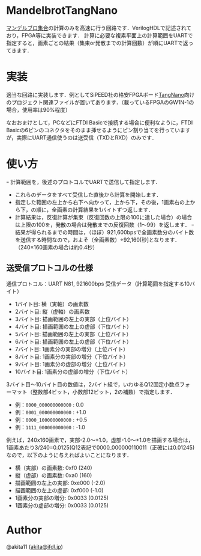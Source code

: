 # MandelbrotTangNano
[マンデルブロ集合](https://ja.wikipedia.org/wiki/%E3%83%9E%E3%83%B3%E3%83%87%E3%83%AB%E3%83%96%E3%83%AD%E9%9B%86%E5%90%88)の計算のみを高速に行う回路です．VerilogHDLで記述されており，FPGA等に実装できます．
計算に必要な複素平面上の計算範囲をUARTで指定すると，画素ごとの結果（集束or発散までの計算回数）が順にUARTで返ってきます．

# 実装
適当な回路に実装します．例としてSiPEED社の格安FPGAボード[TangNano](https://jp.seeedstudio.com/Sipeed-Tang-Nano-FPGA-board-powered-by-GW1N-1-FPGA-p-4304.html)向けのプロジェクト関連ファイルが置いてあります．（載っているFPGAのGW1N-1の場合，使用率は90%程度）

なおおまけとして，PCなどにFTDI Basicで接続する場合に便利なように，FTDI Basicの6ピンのコネクタをそのまま挿せるようにピン割り当てを行っていますが，実際にUART通信使うのは送受信（TXDとRXD）のみです．

# 使い方
ｰ 計算範囲を，後述のプロトコルでUARTで送信して指定します．
- これらのデータをすべて受信した直後から計算を開始します．
- 指定した範囲の左上から右下へ向かって，上から下，その後，1画素右の上から下，の順に，全画素の計算結果を1バイトずつ返します．
- 計算結果は，反復計算が集束（反復回数の上限の100に達した場合）の場合は上限の100を，発散の場合は発散までの反復回数（1〜99）を返します．
ｰ 結果が得られるまでの時間は，（ほぼ）921,600bpsで全画素数分のバイト数を送信する時間なので，およそ（全画素数）÷92,160[秒]となります．（240×160画素の場合は約0.4秒）

## 送受信プロトコルの仕様

通信プロトコル：UART N81, 921600bps
受信データ（計算範囲を指定する10バイト）
- 1バイト目: 横（実軸）の画素数
- 2バイト目: 縦（虚軸）の画素数
- 3バイト目: 描画範囲の左上の実部（上位バイト）
- 4バイト目: 描画範囲の左上の虚部（下位バイト）
- 5バイト目: 描画範囲の左上の実部（上位バイト）
- 6バイト目: 描画範囲の左上の虚部（下位バイト）
- 7バイト目: 1画素分の実部の増分（上位バイト）
- 8バイト目: 1画素分の実部の増分（下位バイト）
- 9バイト目: 1画素分の虚部の増分（上位バイト）
- 10バイト目: 1画素分の虚部の増分（下位バイト）

3バイト目〜10バイト目の数値は，2バイト組で，いわゆるQ12固定小数点フォーマット（整数部4ビット，小数部12ビット，2の補数）で指定します．
- 例：`0000_000000000000` :  0.0
- 例：`0001_000000000000` : +1.0
- 例：`0000_100000000000` : +0.5
- 例：`1111_000000000000` : -1.0

例えば，240x160画素で，実部-2.0〜+1.0，虚部-1.0〜+1.0を描画する場合は，1画素あたり3/240=0.0125(Q12表記で0000_000000110011（正確には0.01245)なので，以下のように与えればよいことになります．
- 横（実部）の画素数: 0xf0 (240)
- 縦（虚部）の画素数: 0xa0 (160)
- 描画範囲の左上の実部: 0xe000 (-2.0)
- 描画範囲の左上の虚部: 0xf000 (-1.0)
- 1画素分の実部の増分: 0x0033 (0.0125)
- 1画素分の虚部の増分: 0x0033 (0.0125)

# Author

@akita11 (akita@ifdl.jp)
